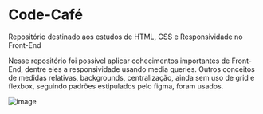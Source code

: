 # Code-Café
Repositório destinado aos estudos de HTML, CSS e Responsividade no Front-End

Nesse repositório foi possível aplicar cohecimentos importantes de Front-End, dentre eles a responsividade usando media queries.
Outros conceitos de medidas relativas, backgrounds, centralização, ainda sem uso de grid e flexbox, seguindo padrões estipulados pelo figma, foram usados.

![image](https://user-images.githubusercontent.com/65791228/198786999-c20e8234-fa75-4ab5-9d3d-b26c12d8c3aa.png)

